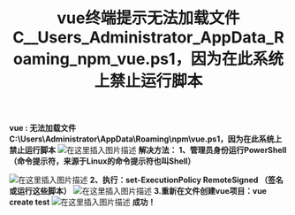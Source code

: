 ﻿---
title: vue终端提示无法加载文件 C__Users_Administrator_AppData_Roaming_npm_vue.ps1，因为在此系统上禁止运行脚本
tags: 
- vue
categories:
- vue
---
**vue : 无法加载文件 C:\Users\Administrator\AppData\Roaming\npm\vue.ps1，因为在此系统上禁止运行脚本**
![在这里插入图片描述](https://img-blog.csdnimg.cn/20201125093115892.png#pic_center)
**解决方法：
1、管理员身份运行PowerShell（命令提示符，来源于Linux的命令提示符也叫Shell）**
<!--more-->
![在这里插入图片描述](https://img-blog.csdnimg.cn/2020112509321439.png?x-oss-process=image/watermark,type_ZmFuZ3poZW5naGVpdGk,shadow_10,text_aHR0cHM6Ly9ibG9nLmNzZG4ubmV0L3dlaXhpbl80MDgwODY2OA==,size_16,color_FFFFFF,t_70#pic_center)
**2、执行：set-ExecutionPolicy RemoteSigned （签名或运行这些脚本）**
![在这里插入图片描述](https://img-blog.csdnimg.cn/20201125093307810.png?x-oss-process=image/watermark,type_ZmFuZ3poZW5naGVpdGk,shadow_10,text_aHR0cHM6Ly9ibG9nLmNzZG4ubmV0L3dlaXhpbl80MDgwODY2OA==,size_16,color_FFFFFF,t_70#pic_center)
**3.重新在文件创建vue项目：vue create test**
![在这里插入图片描述](https://img-blog.csdnimg.cn/20201125093450705.png#pic_center)
**成功！**
